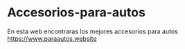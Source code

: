 # Accesorios-para-autos
En esta web encontraras los mejores accesorios para autos https://www.paraautos.website
